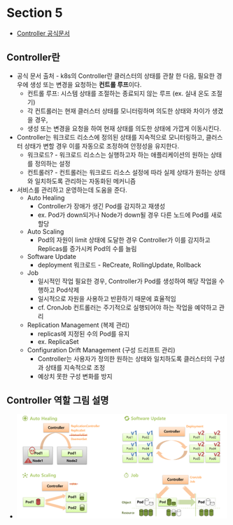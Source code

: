# Section 5
* [Controller 공식문서](https://kubernetes.io/ko/docs/concepts/architecture/controller/)

## Controller란
* 공식 문서 출처 - k8s의 Controller란 클러스터의 상태를 관찰 한 다음, 필요한 경우에 생성 또는 변경을 요청하는 **컨트롤 루프**이다.
  * 컨트롤 루프: 시스템 상태를 조절하는 종료되지 않는 루프 (ex. 실내 온도 조절기)
  * 각 컨트롤러는 현재 클러스터 상태를 모니터링하며 의도한 상태와 차이가 생겼을 경우,
  * 생성 또는 변경을 요청을 하여 현재 상태를 의도한 상태에 가깝게 이동시킨다.
* Controller는 워크로드 리소스에 정의된 상태를 지속적으로 모니터링하고, 클러스터 상태가 변할 경우 이를 자동으로 조정하여 안정성을 유지한다.
  * 워크로드? - 워크로드 리소스는 실행하고자 하는 애플리케이션의 원하는 상태를 정의하는 설정
  * 컨트롤러? - 컨트롤러는 워크로드 리소스 설정에 따라 실제 상태가 원하는 상태와 일치하도록 관리하는 자동화된 메커니즘
* 서비스를 관리하고 운영하는데 도움을 준다.
  * Auto Healing
    * Controller가 장애가 생긴 Pod를 감지하고 재생성
    * ex. Pod가 down되거나 Node가 down될 경우 다른 노드에 Pod를 새로 할당
  * Auto Scaling
    * Pod의 자원이 limit 상태에 도달한 경우 Controller가 이를 감지하고 Replicas를 증가시켜 Pod의 수를 늘림
  * Software Update
    * deployment 워크로드 - ReCreate, RollingUpdate, Rollback
  * Job
    * 일시적인 작업 필요한 경우, Controller가 Pod를 생성하여 해당 작업을 수행하고 Pod삭제
    * 일시적으로 자원을 사용하고 반환하기 때문에 효율적임
    * cf. CronJob 컨트롤러는 주기적으로 실행되어야 하는 작업을 예약하고 관리
  * Replication Management (복제 관리)
    * replicas에 지정된 수의 Pod를 유지
    * ex. ReplicaSet
  * Configuration Drift Management (구성 드리프트 관리)
    * Controller는 사용자가 정의한 원하는 상태와 일치하도록 클러스터의 구성과 상태를 지속적으로 조정
    * 예상치 못한 구성 변화를 방지

## Controller 역할 그림 설명
* ![](2024-11-05-21-26-48.png)

